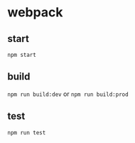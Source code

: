 # webpack

## start

`npm start`

## build

`npm run build:dev` or `npm run build:prod`

## test

`npm run test`
